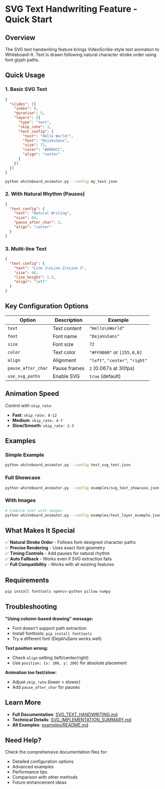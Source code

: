 # SVG Text Handwriting Feature - Quick Start

## Overview

The SVG text handwriting feature brings VideoScribe-style text animation to Whiteboard-It. Text is drawn following natural character stroke order using font glyph paths.

## Quick Usage

### 1. Basic SVG Text

```json
{
  "slides": [{
    "index": 0,
    "duration": 5,
    "layers": [{
      "type": "text",
      "skip_rate": 3,
      "text_config": {
        "text": "Hello World!",
        "font": "DejaVuSans",
        "size": 72,
        "color": "#0066CC",
        "align": "center"
      }
    }]
  }]
}
```

```bash
python whiteboard_animator.py --config my_text.json
```

### 2. With Natural Rhythm (Pauses)

```json
{
  "text_config": {
    "text": "Natural Writing",
    "size": 64,
    "pause_after_char": 2,
    "align": "center"
  }
}
```

### 3. Multi-line Text

```json
{
  "text_config": {
    "text": "Line 1\nLine 2\nLine 3",
    "size": 48,
    "line_height": 1.5,
    "align": "left"
  }
}
```

## Key Configuration Options

| Option | Description | Example |
|--------|-------------|---------|
| `text` | Text content | `"Hello\nWorld"` |
| `font` | Font name | `"DejaVuSans"` |
| `size` | Font size | `72` |
| `color` | Text color | `"#FF0000"` or `[255,0,0]` |
| `align` | Alignment | `"left"`, `"center"`, `"right"` |
| `pause_after_char` | Pause frames | `2` (0.067s at 30fps) |
| `use_svg_paths` | Enable SVG | `true` (default) |

## Animation Speed

Control with `skip_rate`:
- **Fast**: `skip_rate: 8-12`
- **Medium**: `skip_rate: 4-7`
- **Slow/Smooth**: `skip_rate: 2-3`

## Examples

### Simple Example
```bash
python whiteboard_animator.py --config test_svg_text.json
```

### Full Showcase
```bash
python whiteboard_animator.py --config examples/svg_text_showcase.json
```

### With Images
```bash
# Combine text with images
python whiteboard_animator.py --config examples/text_layer_example.json
```

## What Makes It Special

✅ **Natural Stroke Order** - Follows font-designed character paths  
✅ **Precise Rendering** - Uses exact font geometry  
✅ **Timing Controls** - Add pauses for natural rhythm  
✅ **Auto Fallback** - Works even if SVG extraction fails  
✅ **Full Compatibility** - Works with all existing features  

## Requirements

```bash
pip install fonttools opencv-python pillow numpy
```

## Troubleshooting

**"Using column-based drawing" message:**
- Font doesn't support path extraction
- Install fonttools: `pip install fonttools`
- Try a different font (DejaVuSans works well)

**Text position wrong:**
- Check `align` setting (left/center/right)
- Use `position: {x: 100, y: 200}` for absolute placement

**Animation too fast/slow:**
- Adjust `skip_rate` (lower = slower)
- Add `pause_after_char` for pauses

## Learn More

- **Full Documentation**: [SVG_TEXT_HANDWRITING.md](SVG_TEXT_HANDWRITING.md)
- **Technical Details**: [SVG_IMPLEMENTATION_SUMMARY.md](SVG_IMPLEMENTATION_SUMMARY.md)
- **All Examples**: [examples/README.md](examples/README.md)

## Need Help?

Check the comprehensive documentation files for:
- Detailed configuration options
- Advanced examples
- Performance tips
- Comparison with other methods
- Future enhancement ideas
